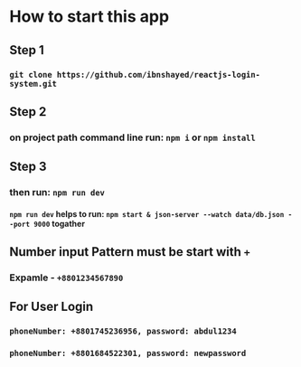 # How to start this app

## Step 1

### `git clone https://github.com/ibnshayed/reactjs-login-system.git`

## Step 2

### on project path command line run: `npm i` or `npm install`

## Step 3

### then run: `npm run dev`

#### `npm run dev` helps to run: `npm start & json-server --watch data/db.json --port 9000` togather

## Number input Pattern must be start with `+`

### Expamle - `+8801234567890`

## For User Login

### ` phoneNumber: +8801745236956, password: abdul1234 `

### ` phoneNumber: +8801684522301, password: newpassword `
